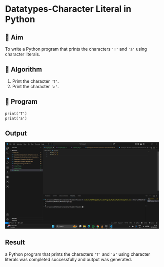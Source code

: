 # Datatypes-Character Literal in Python

## 🎯 Aim
To write a Python program that prints the characters `'T'` and `'a'` using character literals.

## 🧠 Algorithm
1. Print the character `'T'`.
2. Print the character `'a'`.

## 🧾 Program
```
print('T')
print('a')

```

## Output
![alt text](output3.png)

## Result
a Python program that prints the characters `'T'` and `'a'` using character literals was completed successfully and output was generated.